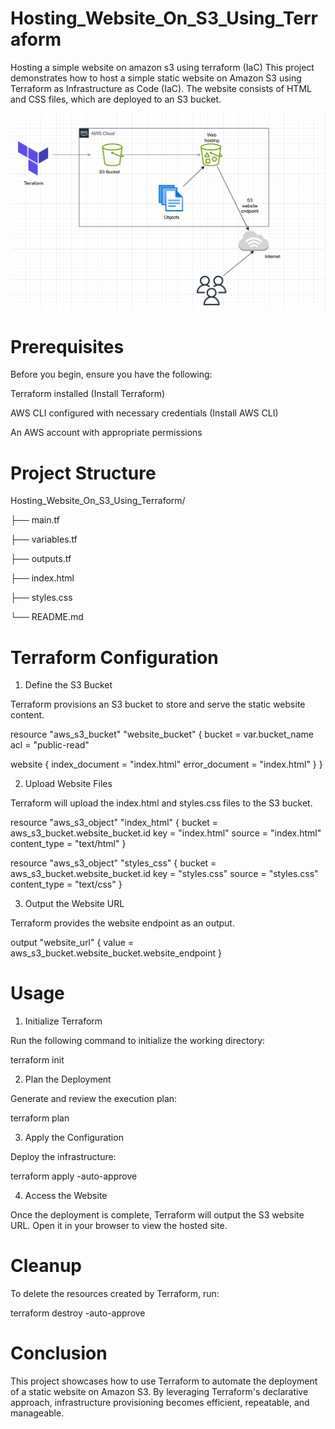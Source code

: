 # Hosting_Website_On_S3_Using_Terraform
Hosting a simple website on amazon s3 using terraform (IaC)
This project demonstrates how to host a simple static website on Amazon S3 using Terraform as Infrastructure as Code (IaC).
The website consists of HTML and CSS files, which are deployed to an S3 bucket.

![image alt](https://github.com/Pepuhove/Hosting_Website_On_S3_Using_Terraform/blob/9fb8348aa459b4488760e7642147d4a9d698d7e6/website%20on%20s3.png)

# Prerequisites

Before you begin, ensure you have the following:

Terraform installed (Install Terraform)

AWS CLI configured with necessary credentials (Install AWS CLI)

An AWS account with appropriate permissions

# Project Structure

Hosting_Website_On_S3_Using_Terraform/

├── main.tf

├── variables.tf

├── outputs.tf

├── index.html

├── styles.css

└── README.md

# Terraform Configuration

1. Define the S3 Bucket

Terraform provisions an S3 bucket to store and serve the static website content.

resource "aws_s3_bucket" "website_bucket" {
  bucket = var.bucket_name
  acl    = "public-read"

  website {
    index_document = "index.html"
    error_document = "index.html"
  }
}

2. Upload Website Files

Terraform will upload the index.html and styles.css files to the S3 bucket.

resource "aws_s3_object" "index_html" {
  bucket = aws_s3_bucket.website_bucket.id
  key    = "index.html"
  source = "index.html"
  content_type = "text/html"
}

resource "aws_s3_object" "styles_css" {
  bucket = aws_s3_bucket.website_bucket.id
  key    = "styles.css"
  source = "styles.css"
  content_type = "text/css"
}

3. Output the Website URL

Terraform provides the website endpoint as an output.

output "website_url" {
  value = aws_s3_bucket.website_bucket.website_endpoint
}

# Usage

1. Initialize Terraform

Run the following command to initialize the working directory:

terraform init

2. Plan the Deployment

Generate and review the execution plan:

terraform plan

3. Apply the Configuration

Deploy the infrastructure:

terraform apply -auto-approve

4. Access the Website

Once the deployment is complete, Terraform will output the S3 website URL. Open it in your browser to view the hosted site.

# Cleanup

To delete the resources created by Terraform, run:

terraform destroy -auto-approve

# Conclusion

This project showcases how to use Terraform to automate the deployment of a static website on Amazon S3.
By leveraging Terraform's declarative approach, infrastructure provisioning becomes efficient, repeatable, and manageable.

